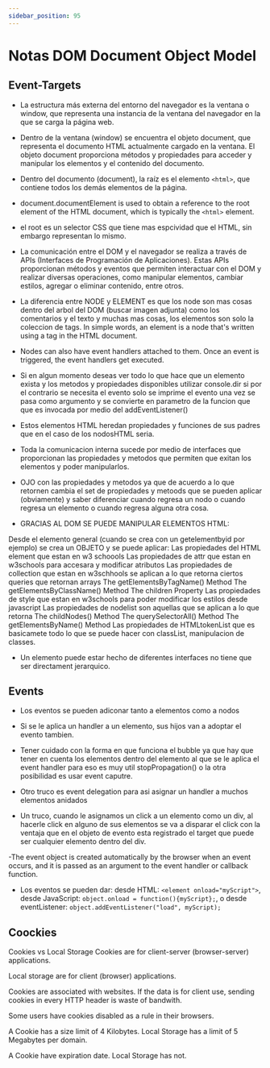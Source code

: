 ```yaml
---
sidebar_position: 95
---
```


# Notas DOM Document Object Model

## **Event-Targets**

- La estructura más externa del entorno del navegador es la ventana o window, que representa una instancia de la ventana del navegador en la que se carga la página web.

- Dentro de la ventana (window) se encuentra el objeto document, que representa el documento HTML actualmente cargado en la ventana. El objeto document proporciona métodos y propiedades para acceder y manipular los elementos y el contenido del documento.

- Dentro del documento (document), la raíz es el elemento `<html>`, que contiene todos los demás elementos de la página.

- document.documentElement is used to obtain a reference to the root element of the HTML document, which is typically the `<html>` element.

- el root es un selector CSS que tiene mas espcividad que el HTML, sin embargo representan lo mismo.

- La comunicación entre el DOM y el navegador se realiza a través de APIs (Interfaces de Programación de Aplicaciones). Estas APIs proporcionan métodos y eventos que permiten interactuar con el DOM y realizar diversas operaciones, como manipular elementos, cambiar estilos, agregar o eliminar contenido, entre otros.

- La diferencia entre NODE y ELEMENT es que los node son mas cosas dentro del arbol del DOM (buscar imagen adjunta) como los comentarios y el texto y muchas mas cosas, los elementos son solo la coleccion de tags. In simple words, an element is a node that's written using a tag in the HTML document.

- Nodes can also have event handlers attached to them. Once an event is triggered, the event handlers get executed.

- Si en algun momento deseas ver todo lo que hace que un elemento exista y los metodos y propiedades disponibles utilizar console.dir si por el contrario se necesita el evento solo se imprime el evento una vez se pasa como argumento y se convierte en parametro de la funcion que que es invocada por medio del addEventListener()

- Estos elementos HTML heredan propiedades y funciones de sus padres que en el caso de los nodosHTML seria.

- Toda la comunicacion interna sucede por medio de interfaces que proporcionan las propiedades y metodos que permiten que exitan los elementos y poder manipularlos.

- OJO con las propiedades y metodos ya que de acuerdo a lo que retornen cambia el set de propiedades y metoods que se pueden aplicar (obviamente) y saber diferenciar cuando regresa un nodo o cuando regresa un elemento o cuando regresa alguna otra cosa.

- GRACIAS AL DOM SE PUEDE MANIPULAR ELEMENTOS HTML:

Desde el elemento general (cuando se crea con un getelementbyid por ejemplo) se crea un OBJETO y se puede aplicar:
Las propiedades del HTML element que estan en w3 schoools
Las propiedades de attr que estan en w3schools para accesara y modificar atributos
Las propiedades de collection que estan en w3schhools se aplican a lo que retorna ciertos queries que retornan arrays
    The getElementsByTagName() Method
    The getElementsByClassName() Method
    The children Property
Las propiedades de style que estan en w3schools para poder modificar los estilos desde javascript
Las propiedades de nodelist son aquellas que se aplican a lo que retorna
    The childNodes() Method
    The querySelectorAll() Method
    The getElementsByName() Method
Las propiedades de HTMLtokenList que es basicamete todo lo que se puede hacer con classList, manipulacion de classes.

- Un elemento puede estar hecho de diferentes interfaces no tiene que ser directament jerarquico.

## **Events**

- Los eventos se pueden adiconar tanto a elementos como a nodos

- Si se le aplica un handler a un elemento, sus hijos van a adoptar el evento tambien.

- Tener cuidado con la forma en que funciona el bubble ya que hay que tener en cuenta los elementos dentro del elemento al que se le aplica el event handler para eso es muy util stopPropagation() o la otra posibilidad es usar event caputre.

- Otro truco es event delegation para asi asignar un handler a muchos elementos anidados

- Un truco, cuando le asignamos un click a un elemento como un div, al hacerle click en alguno de sus elementos se va a disparar el click con la ventaja que en el objeto de evento esta registrado el target que puede ser cualquier elemento dentro del div.

-The event object is created automatically by the browser when an event occurs, and it is passed as an argument to the event handler or callback function.

- Los eventos se pueden dar: desde HTML: `<element onload="myScript">`, desde JavaScript: `object.onload = function(){myScript};`, o desde eventListener: `object.addEventListener("load", myScript);`

## **Coockies**

Cookies vs Local Storage
Cookies are for client-server (browser-server) applications.

Local storage are for client (browser) applications.

Cookies are associated with websites. If the data is for client use, sending cookies in every HTTP header is waste of bandwith.

Some users have cookies disabled as a rule in their browsers.

A Cookie has a size limit of 4 Kilobytes. Local Storage has a limit of 5 Megabytes per domain.

A Cookie have expiration date. Local Storage has not.

